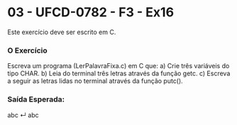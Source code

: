 # 03 - UFCD-0782 - F3 - Ex16
Este exercício deve ser escrito em C.

### O Exercício
Escreva um programa (LerPalavraFixa.c) em C que:
a)	Crie três variáveis do tipo CHAR.
b)	Leia do terminal três letras através da função getc.
c)	Escreva a seguir as letras lidas no terminal através da função putc().



### Saída Esperada:
abc ↵
abc








